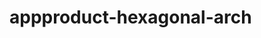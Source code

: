    # appproduct-hexagonal-arch                 
            
         
               
           
        
            
              
  
     

